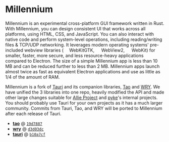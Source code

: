 # Millennium
Millennium is an experimental cross-platform GUI framework written in Rust. With Millennium, you can design consistent UI that works across all platforms, using HTML, CSS, and JavaScript. You can also interact with native code and perform system-level operations, including reading/writing files & TCP/UDP networking. It leverages modern operating systems' pre-included webview libraries (<img src="https://cdn.jsdelivr.net/gh/devicons/devicon/icons/ubuntu/ubuntu-plain.svg" height=14 /> WebKitGTK, <img src="https://cdn.jsdelivr.net/gh/devicons/devicon/icons/windows8/windows8-original.svg" height=14 /> WebView2, <img src="https://cdn.jsdelivr.net/gh/devicons/devicon/icons/apple/apple-original.svg" height=14 /> WebKit) for smaller, faster, more secure, and less resource-heavy applications compared to Electron. The size of a simple Millennium app is less than 10 MB and can be reduced further to less than 2 MB. Millennium apps launch almost twice as fast as equivalent Electron applications and use as little as 1/4 of the amount of RAM.

Millennium is a fork of [Tauri](https://tauri.studio/) and its companion libraries, [Tao](https://github.com/tauri-apps/tao/) and [WRY](https://github.com/tauri-apps/wry). We have unified the 3 libraries into one repo, heavily modified the API and made other large changes suitable for [Allie Project](https://github.com/allie-project/) and [pyke](https://github.com/pykeio/)'s internal projects. You should probably use Tauri for your own projects as it has a much larger community. Commits from Tauri, Tao, and WRY will be ported to Millennium after each release of Tauri.

* [**tao**](https://github.com/tauri-apps/tao) @ [`19d7887`](https://github.com/tauri-apps/tao/tree/19d788700687515f0f854e9bf53fd9b628f9640e/)
* [**wry**](https://github.com/tauri-apps/wry) @ [`d3d03dc`](https://github.com/tauri-apps/tao/tree/d3d03dc247bc0a45328b5d471877538bc740f51a/)
* [**tauri**](https://github.com/tauri-apps/tauri) @ [`b10a7cf`](https://github.com/tauri-apps/tauri/tree/b10a7cfa00b50019939d2b063a81584a73d81284/)
